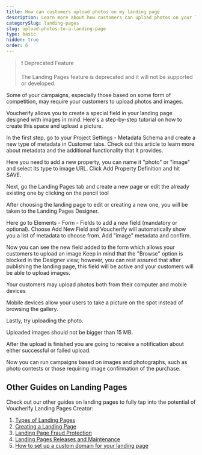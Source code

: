 ```yaml
---
title: How can customers upload photos on my landing page
description: Learn more about how customers can upload photos on your landing page.
categorySlug: landing-pages
slug: upload-photos-to-a-landing-page
type: basic
hidden: true
order: 6
---
```


> ❗ Deprecated Feature
>
> The Landing Pages feature is deprecated and it will not be supported or developed.

Some of your campaigns, especially those based on some form of competition, may require your customers to upload photos and images.

Voucherify allows you to create a special field in your landing page designed with images in mind. Here's a step-by-step tutorial on how to create this space and upload a picture.

In the first step, go to your Project Settings - Metadata Schema and create a new type of metadata in Customer tabs. Check out this article to learn more about metadata and the additional functionality that it provides.  

Here you need to add a new property, you can name it "photo" or "image" and select its type to image URL. Click Add Property Definition and hit SAVE.

Next, go the Landing Pages tab and create a new page or edit the already existing one by clicking on the pencil tool

After choosing the landing page to edit or creating a new one, you will be taken to the Landing Pages Designer. 

Here go to Elements - Form - Fields to add a new field (mandatory or optional). Choose Add New Field and Voucherify will automatically show you a list of metadata to choose from. Add "image" metadata and confirm. 

Now you can see the new field added to the form which allows your customers to upload an image Keep in mind that the "Browse" option is blocked in the Designer view; however, you can rest assured that after publishing the landing page, this field will be active and your customers will be able to upload images. 

Your customers may upload photos both from their computer and mobile devices

Mobile devices allow your users to take a picture on the spot instead of browsing the gallery. 

Lastly, try uploading the photo.

Uploaded images should not be bigger than 15 MB. 

After the upload is finished you are going to receive a notification about either successful or failed upload. 

Now you can run campaigns based on images and photographs, such as photo contests or those requiring image confirmation of the purchase. 

## Other Guides on Landing Pages

Check out our other guides on landing pages to fully tap into the potential of Voucherify Landing Pages Creator: 

1. [Types of Landing Pages](doc:types-of-landing-pages)
2. [Creating a Landing Page](doc:creating-a-landing-page)
3. [Landing Page Fraud Protection](doc:landing-page-fraud-protection)
4. [Landing Pages Releases and Maintenance](doc:releases-and-maintenance-of-landing-pages)
5. [How to set up a custom domain for your landing page](doc:custom-domain-for-landing-pages)
